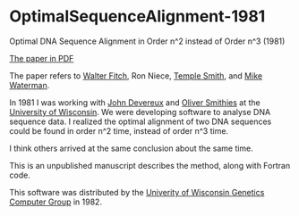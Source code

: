 # OptimalSequenceAlignment-1981
Optimal DNA Sequence Alignment in Order n^2 instead of Order n^3 (1981)

[The paper in PDF](https://github.com/PaulHaeberli/OptimalSequenceAlignment-1981/blob/main/OptimalSequenceAlignment_1981.pdf)

The paper refers to [Walter Fitch](https://en.wikipedia.org/wiki/Walter_M._Fitch), Ron Niece, [Temple Smith](https://en.wikipedia.org/wiki/Temple_F._Smith), and [Mike Waterman](https://en.wikipedia.org/wiki/Michael_Waterman).

In 1981 I was working with [John Devereux](https://search.library.wisc.edu/digital/AQJKMSRSDFDTNP8Q) and [Oliver Smithies](https://en.wikipedia.org/wiki/Oliver_Smithies) at the [University of Wisconsin](https://www.wisc.edu/). We were
developing software to analyse DNA sequence data. I realized the optimal alignment of two DNA sequences
could be found in order n^2 time, instead of order n^3 time.

I think others arrived at the same conclusion about the same time.

This is an unpublished manuscript describes the method, along with Fortran code.

This software was distributed by the  [Univerity of Wisconsin Genetics Computer Group](https://www.drugdiscoveryonline.com/doc/gcggenetics-computer-group-0001) in 1982.
